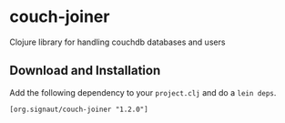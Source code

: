 # couch-joiner

Clojure library for handling couchdb databases and users

## Download and Installation
Add the following dependency to your `project.clj` and do a `lein deps`.

    [org.signaut/couch-joiner "1.2.0"]
